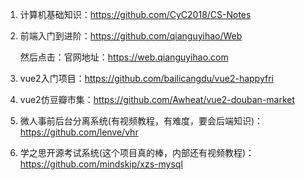 1. 计算机基础知识：https://github.com/CyC2018/CS-Notes

2. 前端入门到进阶：https://github.com/qianguyihao/Web

   然后点击：官网地址：https://web.qianguyihao.com

3. vue2入门项目：https://github.com/bailicangdu/vue2-happyfri

4. vue2仿豆瓣市集：https://github.com/Awheat/vue2-douban-market

5. 微人事前后台分离系统(有视频教程，有难度，要会后端知识)：https://github.com/lenve/vhr

6. 学之思开源考试系统(这个项目真的棒，内部还有视频教程)：https://github.com/mindskip/xzs-mysql

